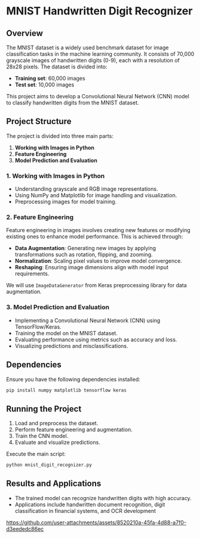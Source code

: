 # MNIST Handwritten Digit Recognizer

## Overview
The MNIST dataset is a widely used benchmark dataset for image classification tasks in the machine learning community. It consists of 70,000 grayscale images of handwritten digits (0-9), each with a resolution of 28x28 pixels. The dataset is divided into:
- **Training set**: 60,000 images
- **Test set**: 10,000 images

This project aims to develop a Convolutional Neural Network (CNN) model to classify handwritten digits from the MNIST dataset.

## Project Structure
The project is divided into three main parts:
1. **Working with Images in Python**
2. **Feature Engineering**
3. **Model Prediction and Evaluation**

### 1. Working with Images in Python
- Understanding grayscale and RGB image representations.
- Using NumPy and Matplotlib for image handling and visualization.
- Preprocessing images for model training.

### 2. Feature Engineering
Feature engineering in images involves creating new features or modifying existing ones to enhance model performance. This is achieved through:
- **Data Augmentation**: Generating new images by applying transformations such as rotation, flipping, and zooming.
- **Normalization**: Scaling pixel values to improve model convergence.
- **Reshaping**: Ensuring image dimensions align with model input requirements.

We will use `ImageDataGenerator` from Keras preprocessing library for data augmentation.

### 3. Model Prediction and Evaluation
- Implementing a Convolutional Neural Network (CNN) using TensorFlow/Keras.
- Training the model on the MNIST dataset.
- Evaluating performance using metrics such as accuracy and loss.
- Visualizing predictions and misclassifications.

## Dependencies
Ensure you have the following dependencies installed:
```bash
pip install numpy matplotlib tensorflow keras
```

## Running the Project
1. Load and preprocess the dataset.
2. Perform feature engineering and augmentation.
3. Train the CNN model.
4. Evaluate and visualize predictions.

Execute the main script:
```bash
python mnist_digit_recognizer.py
```

## Results and Applications
- The trained model can recognize handwritten digits with high accuracy.
- Applications include handwritten document recognition, digit classification in financial systems, and OCR development






https://github.com/user-attachments/assets/8520210a-45fa-4d88-a7f0-d3eededc86ec

